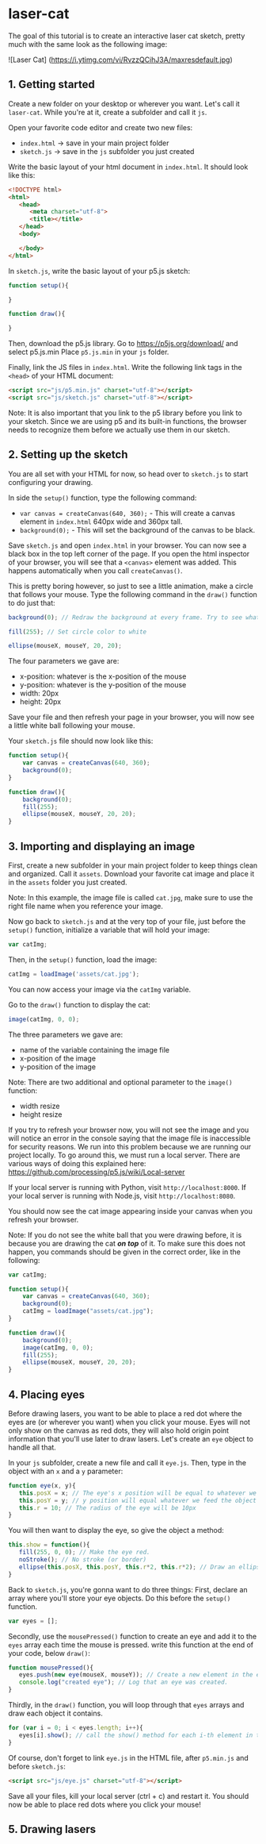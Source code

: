 # laser-cat

The goal of this tutorial is to create an interactive laser cat sketch, pretty much with the same look as the following image:

![Laser Cat]
(https://i.ytimg.com/vi/RvzzQCihJ3A/maxresdefault.jpg)


## 1. Getting started

Create a new folder on your desktop or wherever you want. Let's call it `laser-cat`. While you're at it, create a subfolder and call it `js`.

Open your favorite code editor and create two new files:
* `index.html` -> save in your main project folder
* `sketch.js`  -> save in the `js` subfolder you just created

Write the basic layout of your html document in `index.html`. It should look like this:
```html
<!DOCTYPE html>
<html>
   <head>
      <meta charset="utf-8">
      <title></title>
   </head>
   <body>

   </body>
</html>
```

In `sketch.js`, write the basic layout of your p5.js sketch:
```JavaScript
function setup(){

}

function draw(){

}
```

Then, download the p5.js library. Go to https://p5js.org/download/ and select p5.js.min
Place `p5.js.min` in your `js` folder.

Finally, link the JS files in `index.html`. Write the following link tags in the `<head>` of your HTML document:
```html
<script src="js/p5.min.js" charset="utf-8"></script>
<script src="js/sketch.js" charset="utf-8"></script>
```
Note: It is also important that you link to the p5 library before you link to your sketch. Since we are using p5 and its built-in functions, the browser needs to recognize them before we actually use them in our sketch.

## 2. Setting up the sketch

You are all set with your HTML for now, so head over to `sketch.js` to start configuring your drawing.

In side the `setup()` function, type the following command:
* `var canvas = createCanvas(640, 360);` - This will create a canvas element in `index.html` 640px wide and 360px tall.
* `background(0);` - This will set the background of the canvas to be black.

Save `sketch.js` and open `index.html` in your browser. You can now see a black box in the top left corner of the page. If you open the html inspector of your browser, you will see that a `<canvas>` element was added. This happens automatically when you call `createCanvas()`.

This is pretty boring however, so just to see a little animation, make a circle that follows your mouse. Type the following command in the `draw()` function to do just that:
```JavaScript
background(0); // Redraw the background at every frame. Try to see what happens when you delete this line.

fill(255); // Set circle color to white

ellipse(mouseX, mouseY, 20, 20);
```
The four parameters we gave are:
* x-position: whatever is the x-position of the mouse
* y-position: whatever is the y-position of the mouse
* width: 20px
* height: 20px

Save your file and then refresh your page in your browser, you will now see a little white ball following your mouse.

Your `sketch.js` file should now look like this:
```JavaScript
function setup(){
	var canvas = createCanvas(640, 360);
	background(0);
}

function draw(){
	background(0);
	fill(255);
	ellipse(mouseX, mouseY, 20, 20);
}
```

## 3. Importing and displaying an image

First, create a new subfolder in your main project folder to keep things clean and organized. Call it `assets`.
Download your favorite cat image and place it in the `assets` folder you just created.

Note: In this example, the image file is called `cat.jpg`, make sure to use the right file name when you reference your image.

Now go back to `sketch.js` and at the very top of your file, just before the `setup()` function, initialize a variable that will hold your image:
```JavaScript
var catImg;
```

Then, in the `setup()` function, load the image:
```JavaScript
catImg = loadImage('assets/cat.jpg');
```
You can now access your image via the `catImg` variable.

Go to the `draw()` function to display the cat:
```JavaScript
image(catImg, 0, 0);
```
The three parameters we gave are:
* name of the variable containing the image file
* x-position of the image
* y-position of the image

Note: There are two additional and optional parameter to the `image()` function:
* width resize
* height resize

If you try to refresh your browser now, you will not see the image and you will notice an error in the console saying that the image file is inaccessible for security reasons. We run into this problem because we are running our project locally. To go around this, we must run a local server. There are various ways of doing this explained here: https://github.com/processing/p5.js/wiki/Local-server

If your local server is running with Python, visit `http://localhost:8000`. If your local server is running with Node.js, visit `http://localhost:8080`.

You should now see the cat image appearing inside your canvas when you refresh your browser.

Note: If you do not see the white ball that you were drawing before, it is because you are drawing the cat ***on top*** of it.
To make sure this does not happen, you commands should be given in the correct order, like in the following:
```JavaScript
var catImg;

function setup(){
	var canvas = createCanvas(640, 360);
	background(0);
	catImg = loadImage("assets/cat.jpg");
}

function draw(){
	background(0);
	image(catImg, 0, 0);
	fill(255);
	ellipse(mouseX, mouseY, 20, 20);
}
```

## 4. Placing eyes

Before drawing lasers, you want to be able to place a red dot where the eyes are (or wherever you want) when you click your mouse. Eyes will not only show on the canvas as red dots, they will also hold origin point information that you'll use later to draw lasers. Let's create an `eye` object to handle all that.

In your `js` subfolder, create a new file and call it `eye.js`. Then, type in the object with an `x` and a `y` parameter:
```JavaScript
function eye(x, y){
   this.posX = x; // The eye's x position will be equal to whatever we feed the object as x parameter.
   this.posY = y; // y position will equal whatever we feed the object as y parameter.
   this.r = 10; // The radius of the eye will be 10px
}
```

You will then want to display the eye, so give the object a method:
```JavaScript
this.show = function(){
   fill(255, 0, 0); // Make the eye red.
   noStroke(); // No stroke (or border)
   ellipse(this.posX, this.posY, this.r*2, this.r*2); // Draw an ellipse at the object's x and y position.
}
```

Back to `sketch.js`, you're gonna want to do three things:
First, declare an array where you'll store your eye objects. Do this before the `setup()` function.
```JavaScript
var eyes = [];
```
Secondly, use the `mousePressed()` function to create an eye and add it to the `eyes` array each time the mouse is pressed. write this function at the end of your code, below `draw()`:
```JavaScript
function mousePressed(){
   eyes.push(new eye(mouseX, mouseY)); // Create a new element in the eyes array: new eye with mouseX/Y as x/y position
   console.log("created eye"); // Log that an eye was created.
}
```
Thirdly, in the `draw()` function, you will loop through that `eyes` arrays and draw each object it contains.
```JavaScript
for (var i = 0; i < eyes.length; i++){
   eyes[i].show(); // call the show() method for each i-th element in the eyes array
}
```

Of course, don't forget to link `eye.js` in the HTML file, after `p5.min.js` and before `sketch.js`:
```html
<script src="js/eye.js" charset="utf-8"></script>
```

Save all your files, kill your local server (ctrl + c) and restart it. You should now be able to place red dots where you click your mouse!

## 5. Drawing lasers


<!--  -->
